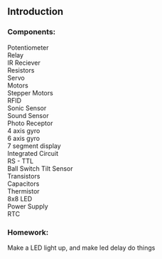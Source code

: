 ## Introduction

### Components:
Potentiometer  <br/>
Relay <br/>
IR Reciever <br/>
Resistors <br/>
Servo <br/>
Motors <br/>
Stepper Motors <br/>
RFID <br/>
Sonic Sensor <br/>
Sound Sensor <br/>
Photo Receptor <br/>
4 axis gyro <br/>
6 axis gyro <br/>
7 segment display <br/>
Integrated Circuit <br/>
RS - TTL <br/>
Ball Switch Tilt Sensor <br/>
Transistors <br/>
Capacitors <br/>
Thermistor <br/>
8x8 LED <br/>
Power Supply <br/>
RTC <br/>

### Homework:
Make a LED light up, and make led delay do things

